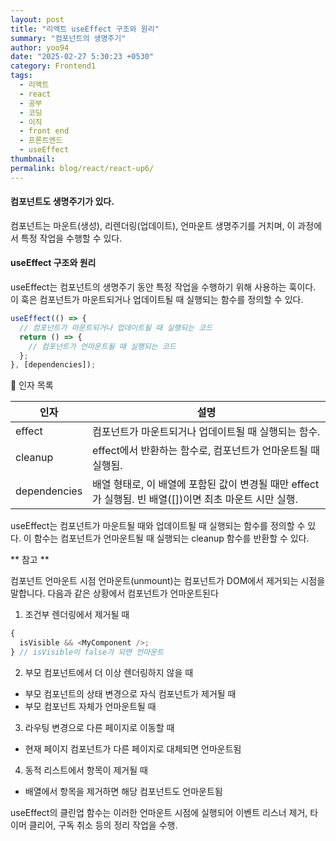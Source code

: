 ```yaml
---
layout: post
title: "리액트 useEffect 구조와 원리"
summary: "컴포넌트의 생명주기"
author: yoo94
date: "2025-02-27 5:30:23 +0530"
category: Frontend1
tags:
  - 리액트
  - react
  - 공부
  - 코딩
  - 이직
  - front end
  - 프론트엔드
  - useEffect
thumbnail:
permalink: blog/react/react-up6/
---
```


#### 컴포넌트도 생명주기가 있다.

컴포넌트는 마운트(생성), 리렌더링(업데이트), 언마운트 생명주기를 거치며, 이 과정에서 특정 작업을 수행할 수 있다.

#### useEffect 구조와 원리

useEffect는 컴포넌트의 생명주기 동안 특정 작업을 수행하기 위해 사용하는 훅이다.
이 훅은 컴포넌트가 마운트되거나 업데이트될 때 실행되는 함수를 정의할 수 있다.

```js
useEffect(() => {
  // 컴포넌트가 마운트되거나 업데이트될 때 실행되는 코드
  return () => {
    // 컴포넌트가 언마운트될 때 실행되는 코드
  };
}, [dependencies]);
```

📌 인자 목록

| 인자         | 설명                                                                                                   |
| ------------ | ------------------------------------------------------------------------------------------------------ |
| effect       | 컴포넌트가 마운트되거나 업데이트될 때 실행되는 함수.                                                   |
| cleanup      | effect에서 반환하는 함수로, 컴포넌트가 언마운트될 때 실행됨.                                           |
| dependencies | 배열 형태로, 이 배열에 포함된 값이 변경될 때만 effect가 실행됨. 빈 배열([])이면 최초 마운트 시만 실행. |

useEffect는 컴포넌트가 마운트될 때와 업데이트될 때 실행되는 함수를 정의할 수 있다.
이 함수는 컴포넌트가 언마운트될 때 실행되는 cleanup 함수를 반환할 수 있다.

** 참고 **

컴포넌트 언마운트 시점
언마운트(unmount)는 컴포넌트가 DOM에서 제거되는 시점을 말합니다. 다음과 같은 상황에서 컴포넌트가 언마운트된다

1. 조건부 렌더링에서 제거될 때

```js
{
  isVisible && <MyComponent />;
} // isVisible이 false가 되면 언마운트
```

2. 부모 컴포넌트에서 더 이상 렌더링하지 않을 때

- 부모 컴포넌트의 상태 변경으로 자식 컴포넌트가 제거될 때
- 부모 컴포넌트 자체가 언마운트될 때

3. 라우팅 변경으로 다른 페이지로 이동할 때

- 현재 페이지 컴포넌트가 다른 페이지로 대체되면 언마운트됨

4. 동적 리스트에서 항목이 제거될 때

- 배열에서 항목을 제거하면 해당 컴포넌트도 언마운트됨

useEffect의 클린업 함수는 이러한 언마운트 시점에 실행되어 이벤트 리스너 제거, 타이머 클리어, 구독 취소 등의 정리 작업을 수행.
